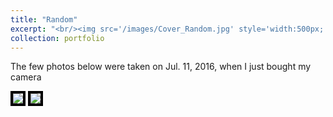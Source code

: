 ```yaml
---
title: "Random"
excerpt: "<br/><img src='/images/Cover_Random.jpg' style='width:500px;'/>"
collection: portfolio
---
```

The few photos below were taken on Jul. 11, 2016, when I just bought my camera

<img style="border:4px solid black;" src="/images/IMG_3.jpg" style="width:500px;"/>

<img style="border:4px solid black;" src="/images/IMG_4.jpg" style="width:500px;"/>

